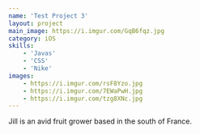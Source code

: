 ```yaml
---
name: 'Test Project 3'
layout: project
main_image: https://i.imgur.com/GqB6fqz.jpg
category: iOS
skills:
    - 'Javas'
    - 'CSS'
    - 'Nike'
images: 
    - https://i.imgur.com/rsF8Yzo.jpg
    - https://i.imgur.com/7EWaPwH.jpg
    - https://i.imgur.com/tzg8XNc.jpg
---
```

Jill is an avid fruit grower based in the south of France.
